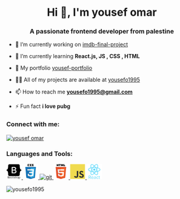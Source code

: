 # <h1 align="center">Hi 👋, I'm yousef omar</h1>
<h3 align="center">A passionate frontend developer from palestine</h3>

- 🔭 I’m currently working on [imdb-final-project](https://github.com/yousefo1995/imdb-final-project.git)

- 🌱 I’m currently learning **React.js, JS , CSS , HTML**

- 📝 My portfolio [yousef-portfolio](https://yousefo1995.github.io/yousef-portfolio/)

- 👨‍💻 All of my projects are available at [yousefo1995](https://github.com/yousefo1995)

- 📫 How to reach me **yousefo1995@gmail.com**

- ⚡ Fun fact **i love pubg**

<h3 align="left">Connect with me:</h3>
<p align="left">
<a href="https://fb.com/yousef omar" target="blank"><img align="center" src="https://raw.githubusercontent.com/rahuldkjain/github-profile-readme-generator/master/src/images/icons/Social/facebook.svg" alt="yousef omar" height="30" width="40" /></a>
</p>

<h3 align="left">Languages and Tools:</h3>
<p align="left"> <a href="https://getbootstrap.com" target="_blank" rel="noreferrer"> <img src="https://raw.githubusercontent.com/devicons/devicon/master/icons/bootstrap/bootstrap-plain-wordmark.svg" alt="bootstrap" width="40" height="40"/> </a> <a href="https://www.w3schools.com/css/" target="_blank" rel="noreferrer"> <img src="https://raw.githubusercontent.com/devicons/devicon/master/icons/css3/css3-original-wordmark.svg" alt="css3" width="40" height="40"/> </a> <a href="https://git-scm.com/" target="_blank" rel="noreferrer"> <img src="https://www.vectorlogo.zone/logos/git-scm/git-scm-icon.svg" alt="git" width="40" height="40"/> </a> <a href="https://www.w3.org/html/" target="_blank" rel="noreferrer"> <img src="https://raw.githubusercontent.com/devicons/devicon/master/icons/html5/html5-original-wordmark.svg" alt="html5" width="40" height="40"/> </a> <a href="https://developer.mozilla.org/en-US/docs/Web/JavaScript" target="_blank" rel="noreferrer"> <img src="https://raw.githubusercontent.com/devicons/devicon/master/icons/javascript/javascript-original.svg" alt="javascript" width="40" height="40"/> </a> <a href="https://reactjs.org/" target="_blank" rel="noreferrer"> <img src="https://raw.githubusercontent.com/devicons/devicon/master/icons/react/react-original-wordmark.svg" alt="react" width="40" height="40"/> </a> </p>

<p><img align="center" src="https://github-readme-stats.vercel.app/api/top-langs?username=yousefo1995&show_icons=true&locale=en&layout=compact" alt="yousefo1995" /></p>

